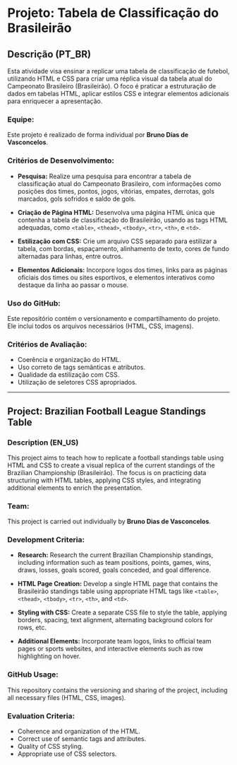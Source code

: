 # Projeto: Tabela de Classificação do Brasileirão

## Descrição (PT_BR)

Esta atividade visa ensinar a replicar uma tabela de classificação de futebol, utilizando HTML e CSS para criar uma réplica visual da tabela atual do Campeonato Brasileiro (Brasileirão). O foco é praticar a estruturação de dados em tabelas HTML, aplicar estilos CSS e integrar elementos adicionais para enriquecer a apresentação.

### Equipe:

Este projeto é realizado de forma individual por **Bruno Dias de Vasconcelos**.

### Critérios de Desenvolvimento:

- **Pesquisa:** Realize uma pesquisa para encontrar a tabela de classificação atual do Campeonato Brasileiro, com informações como posições dos times, pontos, jogos, vitórias, empates, derrotas, gols marcados, gols sofridos e saldo de gols.
- **Criação de Página HTML:** Desenvolva uma página HTML única que contenha a tabela de classificação do Brasileirão, usando as tags HTML adequadas, como `<table>`, `<thead>`, `<tbody>`, `<tr>`, `<th>`, e `<td>`.

- **Estilização com CSS:** Crie um arquivo CSS separado para estilizar a tabela, com bordas, espaçamento, alinhamento de texto, cores de fundo alternadas para linhas, entre outros.

- **Elementos Adicionais:** Incorpore logos dos times, links para as páginas oficiais dos times ou sites esportivos, e elementos interativos como destaque da linha ao passar o mouse.

### Uso do GitHub:

Este repositório contém o versionamento e compartilhamento do projeto. Ele inclui todos os arquivos necessários (HTML, CSS, imagens).

### Critérios de Avaliação:

- Coerência e organização do HTML.
- Uso correto de tags semânticas e atributos.
- Qualidade da estilização com CSS.
- Utilização de seletores CSS apropriados.

---

## Project: Brazilian Football League Standings Table

### Description (EN_US)

This project aims to teach how to replicate a football standings table using HTML and CSS to create a visual replica of the current standings of the Brazilian Championship (Brasileirão). The focus is on practicing data structuring with HTML tables, applying CSS styles, and integrating additional elements to enrich the presentation.

### Team:

This project is carried out individually by **Bruno Dias de Vasconcelos**.

### Development Criteria:

- **Research:** Research the current Brazilian Championship standings, including information such as team positions, points, games, wins, draws, losses, goals scored, goals conceded, and goal difference.
- **HTML Page Creation:** Develop a single HTML page that contains the Brasileirão standings table using appropriate HTML tags like `<table>`, `<thead>`, `<tbody>`, `<tr>`, `<th>`, and `<td>`.

- **Styling with CSS:** Create a separate CSS file to style the table, applying borders, spacing, text alignment, alternating background colors for rows, etc.

- **Additional Elements:** Incorporate team logos, links to official team pages or sports websites, and interactive elements such as row highlighting on hover.

### GitHub Usage:

This repository contains the versioning and sharing of the project, including all necessary files (HTML, CSS, images).

### Evaluation Criteria:

- Coherence and organization of the HTML.
- Correct use of semantic tags and attributes.
- Quality of CSS styling.
- Appropriate use of CSS selectors.
